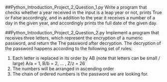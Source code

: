 ##Python_Introduction_Project_2_Question_1.py
Write a program that checks whether a year received in the input is a leap year or not, prints True or
False accordingly, and in addition to the year it receives a number of a day in the given year, and accordingly prints the full date of
the given day.

##Python_Introduction_Project_2_Question_2.py
Implement a program that receives three letters, which represent the encryption of a numeric password, and return the
The password after decryption.
The decryption of the password happens according to the following set of rules:
1) Each letter is replaced in its order by AB (note that letters can be small / large)
A/a = 1, B/b = 2, … , Z/z = 26
2) The numbers will be arranged in ascending order
3) The chain of ordered numbers is the password we are looking for.
